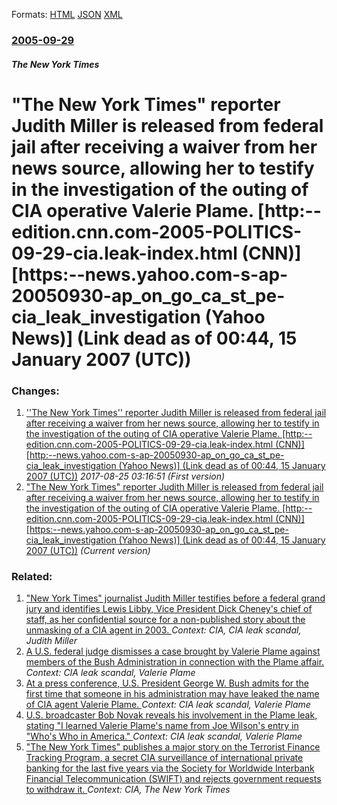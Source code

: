 
Formats: [HTML](/news/2005/09/29/the-new-york-times-reporter-judith-miller-is-released-from-federal-jail-after-receiving-a-waiver-from-her-news-source-allowing-her-to-te.html)  [JSON](/news/2005/09/29/the-new-york-times-reporter-judith-miller-is-released-from-federal-jail-after-receiving-a-waiver-from-her-news-source-allowing-her-to-te.json)  [XML](/news/2005/09/29/the-new-york-times-reporter-judith-miller-is-released-from-federal-jail-after-receiving-a-waiver-from-her-news-source-allowing-her-to-te.xml)  

### [2005-09-29](/news/2005/09/29/index.md)

##### The New York Times
#  "The New York Times" reporter Judith Miller is released from federal jail after receiving a waiver from her news source, allowing her to testify in the investigation of the outing of CIA operative Valerie Plame. [http:--edition.cnn.com-2005-POLITICS-09-29-cia.leak-index.html (CNN)] [https:--news.yahoo.com-s-ap-20050930-ap_on_go_ca_st_pe-cia_leak_investigation (Yahoo News)] (Link dead as of 00:44, 15 January 2007 (UTC))




### Changes:

1. [ ''The New York Times'' reporter Judith Miller is released from federal jail after receiving a waiver from her news source, allowing her to testify in the investigation of the outing of CIA operative Valerie Plame. [http:--edition.cnn.com-2005-POLITICS-09-29-cia.leak-index.html (CNN)] [http:--news.yahoo.com-s-ap-20050930-ap_on_go_ca_st_pe-cia_leak_investigation (Yahoo News)] (Link dead as of 00:44, 15 January 2007 (UTC))](/news/2005/09/29/the-new-york-times-reporter-judith-miller-is-released-from-federal-jail-after-receiving-a-waiver-from-her-news-source-allowing-her-to.md) _2017-08-25 03:16:51 (First version)_
1. [ "The New York Times" reporter Judith Miller is released from federal jail after receiving a waiver from her news source, allowing her to testify in the investigation of the outing of CIA operative Valerie Plame. [http:--edition.cnn.com-2005-POLITICS-09-29-cia.leak-index.html (CNN)] [https:--news.yahoo.com-s-ap-20050930-ap_on_go_ca_st_pe-cia_leak_investigation (Yahoo News)] (Link dead as of 00:44, 15 January 2007 (UTC))](/news/2005/09/29/the-new-york-times-reporter-judith-miller-is-released-from-federal-jail-after-receiving-a-waiver-from-her-news-source-allowing-her-to-te.md) _(Current version)_

### Related:

1. [ "New York Times" journalist Judith Miller testifies before a federal grand jury and identifies Lewis Libby, Vice President Dick Cheney's chief of staff, as her confidential source for a non-published story about the unmasking of a CIA agent in 2003. ](/news/2005/09/30/new-york-times-journalist-judith-miller-testifies-before-a-federal-grand-jury-and-identifies-lewis-libby-vice-president-dick-cheney-s-ch.md) _Context: CIA, CIA leak scandal, Judith Miller_
2. [ A U.S. federal judge dismisses a case brought by Valerie Plame against members of the Bush Administration in connection with the Plame affair. ](/news/2007/07/19/a-u-s-federal-judge-dismisses-a-case-brought-by-valerie-plame-against-members-of-the-bush-administration-in-connection-with-the-plame-affa.md) _Context: CIA leak scandal, Valerie Plame_
3. [ At a press conference, U.S. President George W. Bush admits for the first time that someone in his administration may have leaked the name of CIA agent Valerie Plame. ](/news/2007/07/12/at-a-press-conference-u-s-president-george-w-bush-admits-for-the-first-time-that-someone-in-his-administration-may-have-leaked-the-name.md) _Context: CIA leak scandal, Valerie Plame_
4. [ U.S. broadcaster Bob Novak reveals his involvement in the Plame leak, stating "I learned Valerie Plame's name from Joe Wilson's entry in "Who's Who in America." ](/news/2006/07/11/u-s-broadcaster-bob-novak-reveals-his-involvement-in-the-plame-leak-stating-i-learned-valerie-plame-s-name-from-joe-wilson-s-entry-in-w.md) _Context: CIA leak scandal, Valerie Plame_
5. [ "The New York Times" publishes a major story on the Terrorist Finance Tracking Program, a secret CIA surveillance of international private banking for the last five years via the Society for Worldwide Interbank Financial Telecommunication (SWIFT) and rejects government requests to withdraw it. ](/news/2006/06/23/the-new-york-times-publishes-a-major-story-on-the-terrorist-finance-tracking-program-a-secret-cia-surveillance-of-international-private.md) _Context: CIA, The New York Times_
